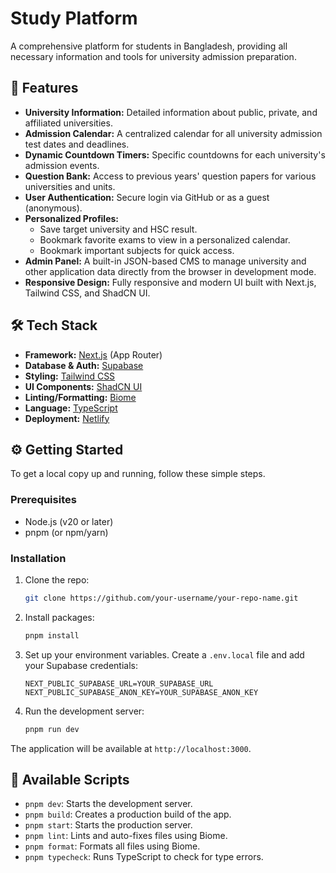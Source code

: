 # Study Platform

A comprehensive platform for students in Bangladesh, providing all necessary information and tools for university admission preparation.

## 🚀 Features

- **University Information:** Detailed information about public, private, and affiliated universities.
- **Admission Calendar:** A centralized calendar for all university admission test dates and deadlines.
- **Dynamic Countdown Timers:** Specific countdowns for each university's admission events.
- **Question Bank:** Access to previous years' question papers for various universities and units.
- **User Authentication:** Secure login via GitHub or as a guest (anonymous).
- **Personalized Profiles:**
    - Save target university and HSC result.
    - Bookmark favorite exams to view in a personalized calendar.
    - Bookmark important subjects for quick access.
- **Admin Panel:** A built-in JSON-based CMS to manage university and other application data directly from the browser in development mode.
- **Responsive Design:** Fully responsive and modern UI built with Next.js, Tailwind CSS, and ShadCN UI.

## 🛠️ Tech Stack

- **Framework:** [Next.js](https://nextjs.org/) (App Router)
- **Database & Auth:** [Supabase](https://supabase.io/)
- **Styling:** [Tailwind CSS](https://tailwindcss.com/)
- **UI Components:** [ShadCN UI](https://ui.shadcn.com/)
- **Linting/Formatting:** [Biome](https://biomejs.dev/)
- **Language:** [TypeScript](https://www.typescriptlang.org/)
- **Deployment:** [Netlify](https://www.netlify.com/)

## ⚙️ Getting Started

To get a local copy up and running, follow these simple steps.

### Prerequisites

- Node.js (v20 or later)
- pnpm (or npm/yarn)

### Installation

1.  Clone the repo:
    ```sh
    git clone https://github.com/your-username/your-repo-name.git
    ```
2.  Install packages:
    ```sh
    pnpm install
    ```
3.  Set up your environment variables. Create a `.env.local` file and add your Supabase credentials:
    ```env
    NEXT_PUBLIC_SUPABASE_URL=YOUR_SUPABASE_URL
    NEXT_PUBLIC_SUPABASE_ANON_KEY=YOUR_SUPABASE_ANON_KEY
    ```
4.  Run the development server:
    ```sh
    pnpm run dev
    ```

The application will be available at `http://localhost:3000`.

## 📜 Available Scripts

- `pnpm dev`: Starts the development server.
- `pnpm build`: Creates a production build of the app.
- `pnpm start`: Starts the production server.
- `pnpm lint`: Lints and auto-fixes files using Biome.
- `pnpm format`: Formats all files using Biome.
- `pnpm typecheck`: Runs TypeScript to check for type errors.

